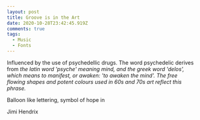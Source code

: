 ```yaml
---
layout: post
title: Groove is in the Art
date: 2020-10-28T23:42:45.919Z
comments: true
tags:
  - Music
  - Fonts
---
```

Influenced by the use of psychedellic drugs. The word psychedelic derives from *the latin word 'psyche' meaning mind, and the greek word 'delos', which means to manifest, or awaken: 'to awaken the mind'. The free flowing shapes and potent colours used in 60s and 70s art reflect this phrase.*  

Balloon like lettering, symbol of hope in 

Jimi Hendrix